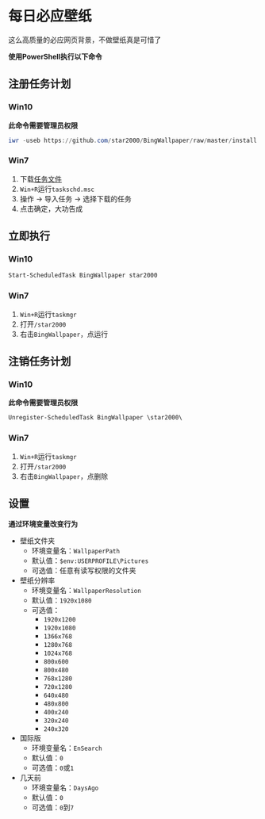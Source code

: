 # 每日必应壁纸
这么高质量的必应网页背景，不做壁纸真是可惜了

**使用PowerShell执行以下命令**
## 注册任务计划
### Win10
**此命令需要管理员权限**
```ps1
iwr -useb https://github.com/star2000/BingWallpaper/raw/master/install.ps1 | iex
```
### Win7
1. 下载[任务文件](https://raw.githubusercontent.com/star2000/BingWallpaper/master/BingWallpaper.xml)
2. `Win+R`运行`taskschd.msc`
3. 操作 -> 导入任务 -> 选择下载的任务
4. 点击确定，大功告成

## 立即执行
### Win10
```ps1
Start-ScheduledTask BingWallpaper star2000
```
### Win7
1. `Win+R`运行`taskmgr`
2. 打开`/star2000`
3. 右击`BingWallpaper`，点运行

## 注销任务计划
### Win10
**此命令需要管理员权限**
```ps1
Unregister-ScheduledTask BingWallpaper \star2000\
```
### Win7
1. `Win+R`运行`taskmgr`
2. 打开`/star2000`
3. 右击`BingWallpaper`，点删除

## 设置
**通过环境变量改变行为**

- 壁纸文件夹
  - 环境变量名：`WallpaperPath`
  - 默认值：`$env:USERPROFILE\Pictures`
  - 可选值：任意有读写权限的文件夹
- 壁纸分辨率
  - 环境变量名：`WallpaperResolution`
  - 默认值：`1920x1080`
  - 可选值：
    - `1920x1200`
    - `1920x1080`
    - `1366x768`
    - `1280x768`
    - `1024x768`
    - `800x600`
    - `800x480`
    - `768x1280`
    - `720x1280`
    - `640x480`
    - `480x800`
    - `400x240`
    - `320x240`
    - `240x320`
- 国际版
  - 环境变量名：`EnSearch`
  - 默认值：`0`
  - 可选值：`0`或`1`
- 几天前
  - 环境变量名：`DaysAgo`
  - 默认值：`0`
  - 可选值：`0`到`7`
